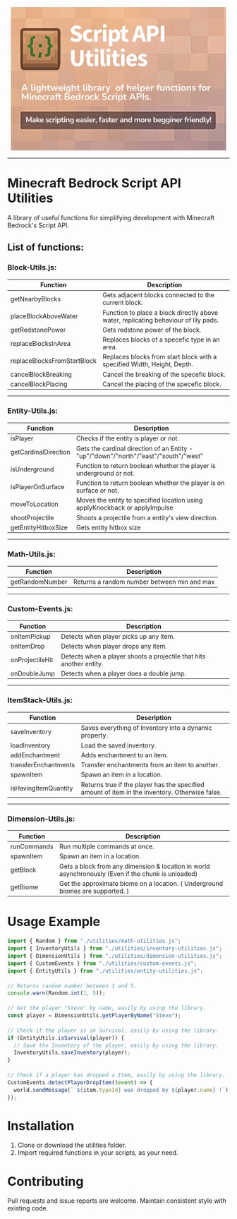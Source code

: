 <p align="center">
<img src="/.github/assets/banner.png" alt="" height="325">
</p>

---

# Minecraft Bedrock Script API Utilities

A library of useful functions for simplifying development with Minecraft Bedrock's Script API.

## List of functions:

### Block-Utils.js:

| Function                    | Description                                                                         |
| --------------------------- | ----------------------------------------------------------------------------------- |
| getNearbyBlocks             | Gets adjacent blocks connected to the current block.                                |
| placeBlockAboveWater        | Function to place a block directly above water, replicating behaviour of lily pads. |
| getRedstonePower            | Gets redstone power of the block.                                                   |
| replaceBlocksInArea         | Replaces blocks of a specefic type in an area.                                      |
| replaceBlocksFromStartBlock | Replaces blocks from start block with a specified Width, Height, Depth.             |
| cancelBlockBreaking         | Cancel the breaking of the specefic block.                                          |
| cancelBlockPlacing          | Cancel the placing of the specefic block.                                           |

---

### Entity-Utils.js:

| Function                | Description                                                                          |
| ----------------------- | ------------------------------------------------------------------------------------ |
| isPlayer                | Checks if the entity is player or not.                                               |
| getCardinalDirection    | Gets the cardinal direction of an Entity - "up"/"down"/"north"/"east"/"south"/"west" |
| isUnderground           | Function to return boolean whether the player is underground or not.                 |
| isPlayerOnSurface       | Function to return boolean whether the player is on surface or not.                  |
| moveToLocation          | Moves the entity to specified location using applyKnockback or applyImpulse          |
| shootProjectile         | Shoots a projectile from a entity's view direction.                                  |
| getEntityHitboxSize     | Gets entity hitbox size                                                              |

---

### Math-Utils.js:

| Function        | Description                                 |
| --------------- | ------------------------------------------- |
| getRandomNumber | Returns a random number between min and max |

---

### Custom-Events.js:

| Function        | Description                                                         |
| --------------- | ------------------------------------------------------------------- |
| onItemPickup    | Detects when player picks up any item.                              |
| onItemDrop      | Detects when player drops any item.                                 |
| onProjectileHit | Detects when a player shoots a projectile that hits another entity. |
| onDoubleJump    | Detects when a player does a double jump.                           |

---

### ItemStack-Utils.js:

| Function             | Description                                                                                    |
| -------------------- | ---------------------------------------------------------------------------------------------- |
| saveInventory        | Saves everything of Inventory into a dynamic property.                                         |
| loadInventory        | Load the saved inventory.                                                                      |
| addEnchantment       | Adds enchantment to an item.                                                                   |
| transferEnchantments | Transfer enchantments from an item to another.                                                 |
| spawnItem            | Spawn an item in a location.                                                                   |
| isHavingItemQuantity | Returns true if the player has the specified amount of item in the inventory. Otherwise false. |

---

### Dimension-Utils.js:

| Function             | Description                                                                                         |
| -------------------- | --------------------------------------------------------------------------------------------------- |
| runCommands          | Run multiple commands at once.                                                                      |
| spawnItem            | Spawn an item in a location.                                                                        |
| getBlock             | Gets a block from any dimension & location in world asynchronously (Even if the chunk is unloaded)  |
| getBiome             | Get the approximate biome on a location. ( Underground biomes are supported. )                      |


# Usage Example

```js
import { Random } from "./utilities/math-utilities.js";
import { InventoryUtils } from "./utilities/inventory-utilities.js";
import { DimensionUtils } from "./utilities/dimension-utilities.js";
import { CustomEvents } from "./utilities/custom-events.js";
import { EntityUtils } from "./utilities/entity-utilities.js";

// Returns random number between 1 and 5.
console.warn(Random.int(1, 5));

// Get the player "Steve" by name, easily by using the library.
const player = DimensionUtils.getPlayerByName("Steve");

// Check if the player is in Survival, easily by using the library.
if (EntityUtils.isSurvival(player)) {
  // Save the Inventory of the player, easily by using the library.
  InventoryUtils.saveInventory(player);
}

// Check if a player has dropped a Item, easily by using the library.
CustomEvents.detectPlayerDropItem((event) => {
  world.sendMessage(` ${item.typeId} was dropped by ${player.name} !`);
});
```

# Installation
1. Clone or download the utilities folder.
2. Import required functions in your scripts, as your need.

# Contributing
Pull requests and issue reports are welcome. Maintain consistent style with existing code.
